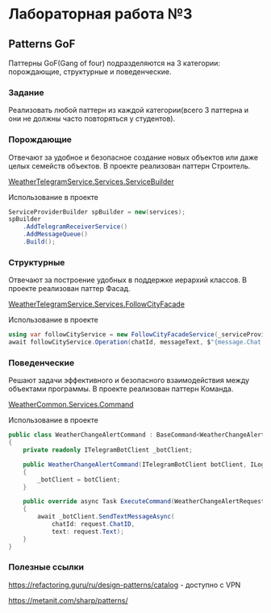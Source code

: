 # Лабораторная работа №3
## Patterns GoF

Паттерны GoF(Gang of four) подразделяются на 3 категории: порождающие, структурные и поведенческие.

### Задание
Реализовать любой паттерн из каждой категории(всего 3 паттерна и они не должны часто повторяться у студентов).

### Порождающие
Отвечают за удобное и безопасное создание новых объектов или даже целых семейств объектов.
В проекте реализован паттерн Строитель. 

[WeatherTelegramService.Services.ServiceBuilder](https://github.com/smirnoff410/weather-app/blob/oop/Lab3/WeatherTelegramService/Services/ServiceBuilder/ServiceProviderBuilder.cs)

Использование в проекте

```csharp
ServiceProviderBuilder spBuilder = new(services);
spBuilder
    .AddTelegramReceiverService()
    .AddMessageQueue()
    .Build();
```

### Структурные
Отвечают за построение удобных в поддержке иерархий классов.
В проекте реализован паттер Фасад.

[WeatherTelegramService.Services.FollowCityFacade](https://github.com/smirnoff410/weather-app/blob/oop/Lab3/WeatherTelegramService/Services/FollowCityFacade/FollowCityFacadeService.cs)

Использование в проекте

```csharp
using var followCityService = new FollowCityFacadeService(_serviceProvider);
await followCityService.Operation(chatId, messageText, $"{message.Chat.FirstName} {message.Chat.LastName}");
```

### Поведенческие
Решают задачи эффективного и безопасного взаимодействия между объектами программы.
В проекте реализован паттерн Команда.

[WeatherCommon.Services.Command](https://github.com/smirnoff410/weather-app/blob/oop/Lab3/WeatherCommon/Services/Command/ICommand.cs)

Использование в проекте
```csharp
public class WeatherChangeAlertCommand : BaseCommand<WeatherChangeAlertRequest>
{
    private readonly ITelegramBotClient _botClient;

    public WeatherChangeAlertCommand(ITelegramBotClient botClient, ILogger<WeatherChangeAlertCommand> logger) : base(logger)
    {
        _botClient = botClient;
    }

    public override async Task ExecuteCommand(WeatherChangeAlertRequest request)
    {
        await _botClient.SendTextMessageAsync(
            chatId: request.ChatID,
            text: request.Text);
    }
}
```

### Полезные ссылки
https://refactoring.guru/ru/design-patterns/catalog - доступно с VPN

https://metanit.com/sharp/patterns/
